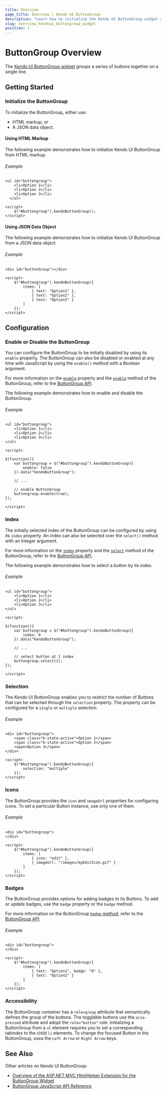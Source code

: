 ```yaml
---
title: Overview
page_title: Overview | Kendo UI ButtonGroup
description: "Learn how to initialize the Kendo UI ButtonGroup widget and apply its options."
slug: overview_kendoui_buttongroup_widget
position: 1
---
```


# ButtonGroup Overview

The [Kendo UI ButtonGroup widget](http://demos.telerik.com/kendo-ui/buttongroup/index) groups a series of buttons together on a single line.

## Getting Started

### Initialize the ButtonGroup

To initialize the ButtonGroup, either use:

* HTML markup, or
* A JSON data object.

#### Using HTML Markup

The following example demonstrates how to initialize Kendo UI ButtonGroup from HTML markup.

###### Example

    <ul id="buttongroup">
        <li>Option 1</li>
        <li>Option 2</li>
        <li>Option 3</li>
      </ul>

    <script>
		$("#buttongroup").kendoButtonGroup();
    </script>

#### Using JSON Data Object

The following example demonstrates how to initialize Kendo UI ButtonGroup from a JSON data object.

###### Example

    <div id="buttonGroup"></div>

    <script>
		$("#buttongroup").kendoButtonGroup({
            items: [
                { text: "Option1" },
                { text: "Option2" },
                { text: "Option3" }
            ]
        });
    </script>

## Configuration

### Enable or Disable the ButtonGroup

You can configure the ButtonGroup to be initially disabled by using its `enable` property. The ButtonGroup can also be disabled or enabled at any time with JavaScript by using the `enable()` method with a Boolean argument.

For more information on the [`enable`](/api/javascript/ui/buttongroup/configuration/enable) property and the [`enable`](/api/javascript/ui/buttongroup/methods/enable) method of the ButtonGroup, refer to the [ButtonGroup API](/api/javascript/ui/ButtonGroup).

The following example demonstrates how to enable and disable the ButtonGroup.

###### Example

	<ul id="buttongroup">
		<li>Option 1</li>
		<li>Option 2</li>
		<li>Option 3</li>
	</ul>

	<script>

	$(function(){
		var buttongroup = $("#buttongroup").kendoButtonGroup({
			enable: false
		}).data("kendoButtonGroup");

		// ...

		// enable ButtonGroup
		buttongroup.enable(true);
	});

	</script>

### Index

The initially selected index of the ButtonGroup can be configured by using its `index` property. An index can also be selected over the `select()` method with an Integer argument.

For more information on the [`index`](/api/javascript/ui/buttongroup/configuration/index) property and the [`select`](/api/javascript/ui/buttongroup/methods/select) method of the ButtonGroup, refer to the [ButtonGroup API](/api/javascript/ui/ButtonGroup).

The following example demonstrates how to select a button by its index.

###### Example

	<ul id="buttongroup">
		<li>Option 1</li>
		<li>Option 2</li>
		<li>Option 3</li>
	</ul>

	<script>

	$(function(){
		var buttongroup = $("#buttongroup").kendoButtonGroup({
			index: 0
		}).data("kendoButtonGroup");

		// ...

		// select button at 1 index
		buttongroup.select(1);
	});

	</script>

### Selection

The Kendo UI ButtonGroup enables you to restrict the number of Buttons that can be selected through the `selection` property. The property can be configured for a `single` or `multiple` selection.

###### Example

    <div id="buttongroup">
        <span class="k-state-active">Option 1</span>
        <span class="k-state-active">Option 2</span>
        <span>Option 3</span>
    </div>

    <script>
        $("#buttongroup").kendoButtonGroup({
            selection: "multiple"
        });
    </script>

### Icons

The ButtonGroup provides the `icon` and `imageUrl` properties for configuring icons. To set a particular Button instance, use only one of them.

###### Example

    <div id="buttongroup">
    </div>

    <script>
        $("#buttongroup").kendoButtonGroup({
            items: [
                { icon: "edit" },
                { imageUrl: "/images/myEditIcon.gif" }
            ]
        });
    </script>

### Badges

The ButtonGroup provides options for adding badges to its Buttons. To add or update badges, use the `badge` property or the `badge` method.

For more information on the ButtonGroup [`badge` method](/api/javascript/ui/buttongroup/methods/badge), refer to the [ButtonGroup API](/api/javascript/ui/buttongroup).

###### Example

    <div id="buttongroup">
    </div>

    <script>
        $("#buttongroup").kendoButtonGroup({
            items: [
                { text: "Option1", badge: "8" },
                { text: "Option2" }
            ]
        });
    </script>

### Accessibility

The ButtonGroup container has a `role=group` attribute that semantically defines the group of the buttons. The togglable buttons use the `aria-pressed` attribute and adopt the `role="button"` role. Initializing a ButtonGroup from a `ul` element requires you to set a corresponding tabindex to the child `li` elements. To change the focused Button in the ButtonGroup, usea the `Left Arrow` or `Right Arrow` keys.

## See Also

Other articles on Kendo UI ButtonGroup:

* [Overview of the ASP.NET MVC HtmlHelper Extension for the ButtonGroup Widget](http://docs.telerik.com/aspnet-mvc/helpers/buttongroup/overview)
* [ButtonGroup JavaScript API Reference](/api/javascript/ui/buttongroup)
